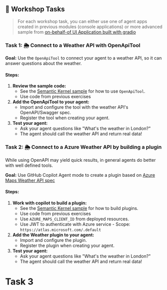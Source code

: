 ## 📝 Workshop Tasks

> For each workshop task, you can either use one of agent apps created in previous modules (console applications) or more advanced sample from [on-behalf-of UI Application built with gradio](../../../gradio-app/main.py)

### Task 1: 🌦️ Connect to a Weather API with OpenApiTool

**Goal:** Use the `OpenApiTool` to connect your agent to a weather API, so it can answer questions about the weather.

#### Steps:
1. **Review the sample code:**
   - See the [Semantic Kernel sample](https://github.com/microsoft/semantic-kernel/blob/main/python/samples/getting_started_with_agents/azure_ai_agent/step6_azure_ai_agent_openapi.py) for how to use `OpenApiTool`.
   - Use code from previous exercises
2. **Add the OpenApiTool to your agent:**
   - Import and configure the tool with the weather API's OpenAPI/Swagger spec.
   - Register the tool when creating your agent.
3. **Test your agent:**
   - Ask your agent questions like "What's the weather in London?"
   - The agent should call the weather API and return real data!

### Task 2: 🌦️ Connect to a Azure Weather API by building a plugin

While using OpenAPI may yield quick results, in general agents do better with well defined tools.

**Goal:** Use GitHub Copilot Agent mode to create a plugin based on [Azure Maps Weather API spec](https://github.com/Azure/azure-rest-api-specs/blob/main/specification/maps/data-plane/Microsoft.Maps/Weather/preview/1.0/weather.json)

#### Steps:
1. **Work with copilot to build a plugin:**
   - See the [Semantic Kernel sample](https://github.com/microsoft/semantic-kernel/blob/4f0bf163b29e797839ddc6281e196bb4ea2ce837/python/samples/getting_started_with_agents/azure_ai_agent/step2_azure_ai_agent_plugin.py) for how to build plugins.
   - Use code from previous exercises
   - Use `AZURE_MAPS_CLIENT_ID` from deployed resources.
   - Use JWT to authenticate with Azure service - Scope: `https://atlas.microsoft.com/.default` 
2. **Add the Weather plugin to your agent:**
   - Import and configure the plugin.
   - Register the plugin when creating your agent.
3. **Test your agent:**
   - Ask your agent questions like "What's the weather in London?"
   - The agent should call the weather API and return real data!

# Task 3
